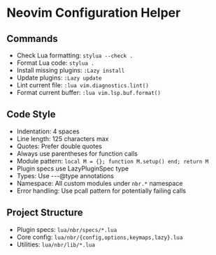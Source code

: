 # Neovim Configuration Helper

## Commands
- Check Lua formatting: `stylua --check .`
- Format Lua code: `stylua .`
- Install missing plugins: `:Lazy install`
- Update plugins: `:Lazy update`
- Lint current file: `:lua vim.diagnostics.lint()`
- Format current buffer: `:lua vim.lsp.buf.format()`

## Code Style
- Indentation: 4 spaces
- Line length: 125 characters max
- Quotes: Prefer double quotes
- Always use parentheses for function calls
- Module pattern: `local M = {}; function M.setup() end; return M`
- Plugin specs use LazyPluginSpec type
- Types: Use ---@type annotations
- Namespace: All custom modules under `nbr.*` namespace
- Error handling: Use pcall pattern for potentially failing calls

## Project Structure
- Plugin specs: `lua/nbr/specs/*.lua`
- Core config: `lua/nbr/{config,options,keymaps,lazy}.lua`
- Utilities: `lua/nbr/lib/*.lua`
